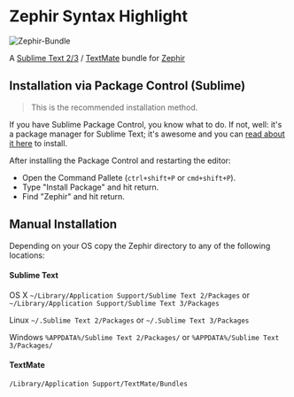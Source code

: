 Zephir Syntax Highlight
=======================

![Zephir-Bundle](http://i.imgur.com/7cFLfoh.png)

A [Sublime Text 2/3](http://www.sublimetext.com/) / [TextMate](http://macromates.com/) bundle for [Zephir](http://zephir-lang.com)

Installation via Package Control (Sublime)
------------
> This is the recommended installation method.

If you have Sublime Package Control, you know what to do. If not, well: it's a package manager for Sublime Text; it's awesome and you can [read about it here](http://wbond.net/sublime_packages/package_control) to install.

After installing the Package Control and restarting the editor:

* Open the Command Pallete (`ctrl+shift+P` or `cmd+shift+P`).
* Type "Install Package" and hit return.
* Find "Zephir" and hit return.


Manual Installation
------------
Depending on your OS copy the Zephir directory to any of the following locations:

#### Sublime Text

OS X
`~/Library/Application Support/Sublime Text 2/Packages`
or
`~/Library/Application Support/Sublime Text 3/Packages`

Linux
`~/.Sublime Text 2/Packages`
or
`~/.Sublime Text 3/Packages`

Windows
`%APPDATA%/Sublime Text 2/Packages/`
or
`%APPDATA%/Sublime Text 3/Packages/`

#### TextMate

`/Library/Application Support/TextMate/Bundles`